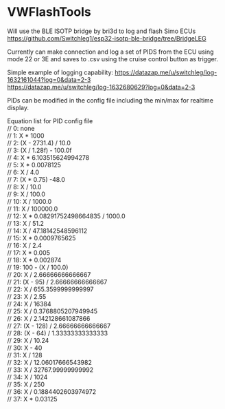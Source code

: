 # VWFlashTools

Will use the BLE ISOTP bridge by bri3d to log and flash Simo ECUs https://github.com/Switchleg1/esp32-isotp-ble-bridge/tree/BridgeLEG

Currently can make connection and log a set of PIDS from the ECU using mode 22 or 3E and saves to .csv using the cruise control button as trigger.

Simple example of logging capability:
https://datazap.me/u/switchleg/log-1632161044?log=0&data=2-3<br />
https://datazap.me/u/switchleg/log-1632680629?log=0&data=2-3<br />

PIDs can be modified in the config file including the min/max for realtime display.

Equation list for PID config file<br />
//  0: none<br />
//  1: X * 1000<br />
//  2: (X - 2731.4) / 10.0<br />
//  3: (X / 1.28f) - 100.0f<br />
//  4: X * 6.103515624994278<br />
//  5: X * 0.0078125<br />
//  6: X / 4.0<br />
//  7: (X * 0.75) -48.0<br />
//  8: X / 10.0<br />
//  9: X / 100.0<br />
// 10: X / 1000.0<br />
// 11: X / 100000.0<br />
// 12: X * 0.08291752498664835 / 1000.0<br />
// 13: X / 51.2<br />
// 14: X / 47.18142548596112<br />
// 15: X * 0.0009765625<br />
// 16: X / 2.4<br />
// 17: X * 0.005<br />
// 18: X * 0.002874<br />
// 19: 100 - (X / 100.0)<br />
// 20: X / 2.66666666666667<br />
// 21: (X - 95) / 2.66666666666667<br />
// 22: X / 655.3599999999997<br />
// 23: X / 2.55<br />
// 24: X / 16384<br />
// 25: X / 0.3768805207949945<br />
// 26: X / 2.142128661087866<br />
// 27: (X - 128) / 2.66666666666667<br />
// 28: (X - 64) / 1.33333333333333<br />
// 29: X / 10.24<br />
// 30: X - 40<br />
// 31: X / 128<br />
// 32: X / 12.06017666543982<br />
// 33: X / 32767.99999999992<br />
// 34: X / 1024<br />
// 35: X / 250<br />
// 36: X / 0.1884402603974972<br />
// 37: X * 0.03125<br />
